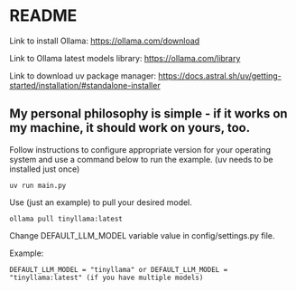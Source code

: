 # README

Link to install Ollama: https://ollama.com/download

Link to Ollama latest models library: https://ollama.com/library

Link to download uv package manager: https://docs.astral.sh/uv/getting-started/installation/#standalone-installer

## My personal philosophy is simple - if it works on my machine, it should work on yours, too.

Follow instructions to configure appropriate version for your operating system and use a command below to run the example. (uv needs to be installed just once)

```
uv run main.py
```

Use (just an example) to pull your desired model.

```
ollama pull tinyllama:latest
```

Change DEFAULT_LLM_MODEL variable value in config/settings.py file.

Example:

```
DEFAULT_LLM_MODEL = "tinyllama" or DEFAULT_LLM_MODEL = "tinyllama:latest" (if you have multiple models)
```
